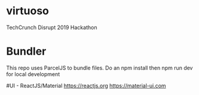 # virtuoso
TechCrunch Disrupt 2019 Hackathon

# Bundler
This repo uses ParcelJS to bundle files.
Do an npm install then npm run dev for local development

#UI - ReactJS/Material 
https://reactjs.org
https://material-ui.com


